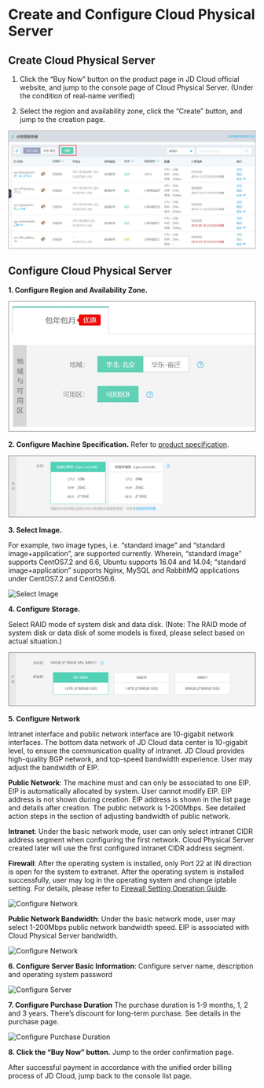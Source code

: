# Create and Configure Cloud Physical Server

## Create Cloud Physical Server

1. Click the “Buy Now” button on the product page in JD Cloud official website, and jump to the console page of Cloud Physical Server. (Under the condition of real-name verified)

2. Select the region and availability zone, click the “Create” button, and jump to the creation page.

![Creation Page](https://github.com/jdcloudcom/cn/blob/edit/image/Hyper-Converged-IDC/Cloud-Physical-Server/CPS011.png)

## Configure Cloud Physical Server

**1. Configure Region and Availability Zone.**

![Configure Region and Availability Zone](https://github.com/jdcloudcom/cn/blob/edit/image/Hyper-Converged-IDC/Cloud-Physical-Server/CPS012.png)

**2. Configure Machine Specification.**
Refer to [product specification](../Introduction/Specification.md).

![Machine Specification](https://github.com/jdcloudcom/cn/blob/edit/image/Hyper-Converged-IDC/Cloud-Physical-Server/CPS013.png)

**3. Select Image.**

For example, two image types, i.e. “standard image” and “standard image+application”, are supported currently.
Wherein, “standard image” supports CentOS7.2 and 6.6, Ubuntu supports 16.04 and 14.04; “standard image+application” supports Nginx, MySQL and RabbitMQ applications under CentOS7.2 and CentOS6.6.

![Select Image](https://github.com/jdcloudcom/cn/blob/edit/image/Hyper-Converged-IDC/Cloud-Physical-Server/CPS014.png)

**4. Configure Storage.**

Select RAID mode of system disk and data disk.
(Note: The RAID mode of system disk or data disk of some models is fixed, please select based on actual situation.)

![Configure Storage](https://github.com/jdcloudcom/cn/blob/edit/image/Hyper-Converged-IDC/Cloud-Physical-Server/CPS015.png)

**5. Configure Network**

Intranet interface and public network interface are 10-gigabit network interfaces. The bottom data network of JD Cloud data center is 10-gigabit level, to ensure the communication quality of intranet. JD Cloud provides high-quality BGP network, and top-speed bandwidth experience. User may adjust the bandwidth of EIP.

**Public Network**: The machine must and can only be associated to one EIP. EIP is automatically allocated by system. User cannot modify EIP. EIP address is not shown during creation. EIP address is shown in the list page and details after creation. The public network is 1-200Mbps. See detailed action steps in the section of adjusting bandwidth of public network.

**Intranet**: Under the basic network mode, user can only select intranet CIDR address segment when configuring the first network. Cloud Physical Server created later will use the first configured intranet CIDR address segment.

**Firewall**: After the operating system is installed, only Port 22 at IN direction is open for the system to extranet. After the operating system is installed successfully, user may log in the operating system and change iptable setting. For details, please refer to [Firewall Setting Operation Guide](../Operation-Guide/Network-And-Security/Steps.md).

![Configure Network](https://github.com/jdcloudcom/cn/blob/edit/image/Hyper-Converged-IDC/Cloud-Physical-Server/CPS016.png)

**Public Network Bandwidth**: Under the basic network mode, user may select 1-200Mbps public network bandwidth speed. EIP is associated with Cloud Physical Server bandwidth.

![Configure Network](https://github.com/jdcloudcom/cn/blob/edit/image/Hyper-Converged-IDC/Cloud-Physical-Server/CPS017.png)

**6. Configure Server Basic Information**:
Configure server name, description and operating system password

![Configure Server](https://github.com/jdcloudcom/cn/blob/edit/image/Hyper-Converged-IDC/Cloud-Physical-Server/CPS018.png)

**7. Configure Purchase Duration**
The purchase duration is 1-9 months, 1, 2 and 3 years. There’s discount for long-term purchase. See details in the purchase page.

![Configure Purchase Duration](https://github.com/jdcloudcom/cn/blob/edit/image/Hyper-Converged-IDC/Cloud-Physical-Server/CPS019.png)

**8. Click the “Buy Now” button.**
Jump to the order confirmation page.

After successful payment in accordance with the unified order billing process of JD Cloud, jump back to the console list page.
